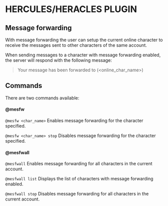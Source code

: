 # HERCULES/HERACLES PLUGIN

## Message forwarding
With message forwarding the user can setup the current online character to receive the messages sent to other characters of the same account.

When sending messages to a character with message forwarding enabled, the server will respond with the following message:
> Your message has been forwarded to (<online_char_name>)

## Commands

There are two commands available:

#### @mesfw

`@mesfw <char_name>` Enables message forwarding for the character specified.

`@mesfw <char_name> stop` Disables message forwarding for the character specified.

#### @mesfwall

`@mesfwall` Enables message forwarding for all characters in the current account.

`@mesfwall list` Displays the list of characters with message forwarding enabled.

`@mesfwall stop` Disables message forwarding for all characters in the current account.